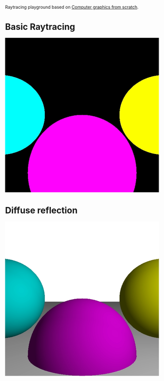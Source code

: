 Raytracing playground based on [Computer graphics from scratch](https://gabrielgambetta.com/computer-graphics-from-scratch/).

# Basic Raytracing

![An incredibly awesome raytraced scene.](img/basic_raytracing.png "An incredibly awesome raytraced scene.")

# Diffuse reflection

![Diffuse reflection adds a sense of depth and volume to the scene.](img/diffuse_reflection.png "Diffuse reflection adds a sense of depth and volume to the scene.")
